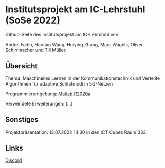 # Institutsprojekt am IC-Lehrstuhl (SoSe 2022)

Github-Seite des Institutsprojekt am IC-Lehrstuhl von:

Andrej Fadin, Haotian Wang, Huiying Zhang, Marc Wagels, Oliver Schirrmacher und Till Müller.

## Übersicht

Thema: Maschinelles Lernen in der Kommunikationstechnik und Verteilte Algorithmen für adaptive Schlafmodi in 5G-Netzen

Programmierumgebung: [Matlab R2020a](https://de.mathworks.com/products/new_products/release2020a.html)

Verwendete Erweiterungen: (...)

## Sonstiges

Projektpräsentation: 13.07.2022 14:30 in den ICT Cubes Raum 333.

## Links
[Discord](https://discord.gg/pGmE3duK6z)
